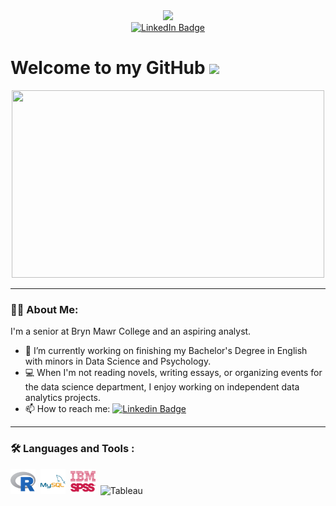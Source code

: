 <div id="header" align="center">
  <img src="https://media.giphy.com/media/v1.Y2lkPTc5MGI3NjExNzc0bm05bTI2d2I0cnhlZmo5c3NiZzY4Nm83aGVndXdyYjR2OWhzZyZlcD12MV9pbnRlcm5hbF9naWZfYnlfaWQmY3Q9Zw/dNgK7Ws7y176U/giphy.gif" width="100"/>
</div>
<div id="badges" align="center">
  <a href="https://www.linkedin.com/in/peyton-s-straubel/">
    <img src="https://img.shields.io/badge/LinkedIn-blue?style=for-the-badge&logo=linkedin&logoColor=white" alt="LinkedIn Badge"/>
  </a>
</div>
<h1>
  Welcome to my GitHub
  <img src="https://media.giphy.com/media/hvRJCLFzcasrR4ia7z/giphy.gif" width="30px"/>
</h1>

<div align="center">
  <img src="https://media.giphy.com/media/l46Cy1rHbQ92uuLXa/giphy.gif" width="500" height="300"/>
</div>

---
### :woman_technologist: About Me:
 I'm a senior at Bryn Mawr College and an aspiring analyst. 
- 📘 I’m currently working on finishing my Bachelor's Degree in English with minors in Data Science and Psychology.
- 💻 When I'm not reading novels, writing essays, or organizing events for the data science department, I enjoy working on independent data analytics projects.
- :mailbox: How to reach me: [![Linkedin Badge](https://img.shields.io/badge/-PeytonS-blue?style=flat&logo=Linkedin&logoColor=white)](https://www.linkedin.com/in/peyton-s-straubel/)

---
### :hammer_and_wrench: Languages and Tools :
<div>
  <img src="https://github.com/devicons/devicon/blob/master/icons/r/r-original.svg" title="R" alt="R" width="40" height="40"/>&nbsp;
  <img src="https://github.com/devicons/devicon/blob/master/icons/mysql/mysql-original-wordmark.svg" title="MySQL"  alt="MySQL" width="40" height="40"/>&nbsp;
  <img src="https://github.com/devicons/devicon/blob/master/icons/spss/spss-plain.svg" title="SPSS"  alt="SPSS" width="40" height="40"/>&nbsp;
  <img src="https://user-images.githubusercontent.com/18670428/67620073-ca558e00-f7fa-11e9-9ea2-ed3a80c59210.png" title="Tableau" alt="Tableau" width="40" height="40"/>
</div>







<!--
**PS-Artemis/PS-Artemis** is a ✨ _special_ ✨ repository because its `README.md` (this file) appears on your GitHub profile.
